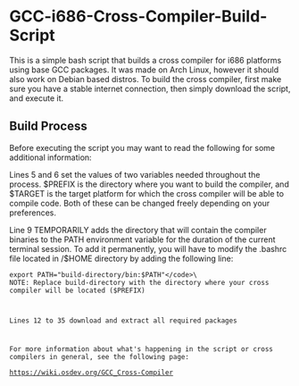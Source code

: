 <h1>GCC-i686-Cross-Compiler-Build-Script</h1>

This is a simple bash script that builds a cross compiler for i686 platforms using base GCC packages. It was made on Arch Linux, however it should also work on Debian based distros. To build the cross compiler, first make sure you have a stable internet connection, then simply download the script, and execute it. 

<h2>Build Process</h2>

Before executing the script you may want to read the following for some additional information:

Lines 5 and 6 set the values of two variables needed throughout the process. $PREFIX is the directory where you want to build the compiler, and $TARGET is the target platform for which the cross compiler will be able to compile code. Both of these can be changed freely depending on your preferences.

Line 9 TEMPORARILY adds the directory that will contain the compiler binaries to the PATH environment variable for the duration of the current terminal session. To add it permanently, you will have to modify the .bashrc file located in /$HOME directory by adding the following line:

<code>export PATH="build-directory/bin:$PATH"</code>\
NOTE: Replace build-directory with the directory where your cross compiler will be located ($PREFIX)

Lines 12 to 35 download and extract all required packages

For more information about what's happening in the script or cross compilers in general, see the following page:\
https://wiki.osdev.org/GCC_Cross-Compiler
